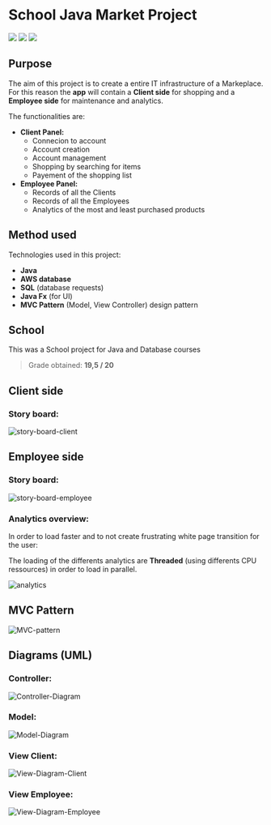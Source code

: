 # School Java Market Project
<img src="https://img.shields.io/badge/-Java-E61F24?style=flat&logo=Java&logoColor=ffffff"> <img src="https://img.shields.io/badge/-AWS database-FF9900?style=flat&logo=aws&logoColor=ffffff"> <img src="https://img.shields.io/badge/-SQL-03A6E4?style=flat&logo=SQL&logoColor=ffffff">

## Purpose

The aim of this project is to create a entire IT infrastructure of a Markeplace. For this reason the **app** will contain a **Client side** for shopping and a **Employee side** for maintenance and analytics.

The functionalities are:
* **Client Panel:**
  + Connecion to account
  + Account creation
  + Account management
  + Shopping by searching for items
  + Payement of the shopping list
* **Employee Panel:**
  + Records of all the Clients
  + Records of all the Employees
  + Analytics of the most and least purchased products

## Method used
Technologies used in this project:
* **Java**
* **AWS database**
* **SQL** (database requests)
* **Java Fx** (for UI)
* **MVC Pattern** (Model, View Controller) design pattern

## School
This was a School project for Java and Database courses
> Grade obtained: **19,5 / 20**

## Client side
### Story board:
![story-board-client](ressources/Client_Panel/story-board-client.png)

## Employee side
### Story board:
![story-board-employee](ressources/Employee_Panel/story-board-employee.png)

### Analytics overview:
In order to load faster and to not create frustrating white page transition for the user:

The loading of the differents analytics are **Threaded** (using differents CPU ressources) in order to load in parallel.

![analytics](ressources/Employee_Panel/stats.png)

## MVC Pattern
![MVC-pattern](ressources/Diagrams/MVC-pattern.png)

## Diagrams (UML)
### Controller:
![Controller-Diagram](ressources/Diagrams/Controller-Diagram.png)
### Model:
![Model-Diagram](ressources/Diagrams/Model-Diagram.png)
### View Client:
![View-Diagram-Client](ressources/Diagrams/View-Diagram-Client.png)
### View Employee:
![View-Diagram-Employee](ressources/Diagrams/View-Diagram-Employee.png)
